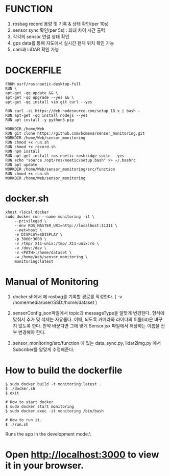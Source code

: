 # FUNCTION

1. rosbag record 용량 및 기록 & 상태 확인(per 10s)
2. sensor sync 확인(per 5s) : 최대 차이 시간 출력
3. 각각의 sensor 연결 상태 확인
4. gps data를 통해 지도에서 실시간 현재 위치 확인 가능
5. cam과 LiDAR 확인 가능

# DOCKERFILE
```
FROM osrf/ros:noetic-desktop-full
RUN \
apt-get -qq update && \
apt-get -qq upgrade --yes && \
apt-get -qq install vim git curl --yes

RUN curl -sL https://deb.nodesource.com/setup_18.x | bash -
RUN apt-get -qq install nodejs --yes
RUN apt install -y python3-pip

WORKDIR /home/Web
RUN git clone https://github.com/bomena/sensor_monitoring.git
WORKDIR /home/Web/sensor_monitoring
RUN chmod +x run.sh
RUN chmod +x record.sh
RUN npm install
RUN apt-get install ros-noetic-rosbridge-suite --yes
RUN echo "source /opt/ros/noetic/setup.bash" >> ~/.bashrc
RUN apt update
WORKDIR /home/Web/sensor_monitoring/src/function
RUN chmod +x run.sh
WORKDIR /home/Web/sensor_monitoring
```

# docker.sh
```
xhost +local:docker
sudo docker run --name monitoring -it \
	--privileged \
	--env ROS_MASTER_URI=http://localhost:11311 \
	--net=host \
	-e DISPLAY=$DISPLAY \
	-p 3000:3000 \
	-v /tmp/.X11-unix:/tmp/.X11-unix:ro \
	-v /dev:/dev \
	-v <PATH>:/home/dataset \
	-w /home/Web/sensor_monitoring \
	monitoring:latest
```
# Manual of Monitoring
1. docker.sh에서 <PATH>에 rosbag를 기록할 경로를 작성한다.
	( -v /home/media/user/SSD:/home/dataset )

2. sensorConfig.json파일에서 topic과 messageType을 알맞게 변경한다. 형식에 맞춰서 추가 및 삭제는 자유롭다.
	이때, 되도록 카메라와 라이다의            이름(id)은 바꾸지 않도록 한다. 만약 바꾼다면 그에 맞게 Sensor.jsx 파일에서 해당하는 이름을 전부 변경해야 한다.

3. sensor_monitoring/src/function 에 있는 data_sync.py, lidar2img.py 에서 Subcriber를 알맞게 수정해준다.


# How to build the dockerfile
```
$ sudo docker build -t monitoring:latest .
$ ./docker.sh
$ exit

# How to start docker
$ sudo docker start monitoring
$ sudo docker exec -it monitoring /bin/bash

# How to run it.
$ ./run.sh
```

Runs the app in the development mode.\
# Open [http://localhost:3000](http://localhost:3000) to view it in your browser.
